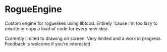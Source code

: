 # RogueEngine
Custom engine for roguelikes using libtcod. Entirely 'cause I'm too lazy to rewrite or copy a load of code for every new idea.

Currently limited to drawing on screen. Very limited and a work in progress. Feedback is welcome if you're interested.
